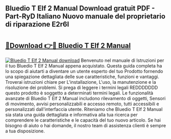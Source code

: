 ## Bluedio T Elf 2 Manual Download gratuit PDF - Part-RyD Italiano Nuovo manuale del proprietario di riparazione E2r6l

# <h2><a href="http://dfaig48.blite.top/?on=Bluedio+T+Elf+2+Manual">🔗Download 👉🔴 Bluedio T Elf 2 Manual</a></h2>

[![Bluedio T Elf 2 Manual download](https://i.imgur.com/lujVjoI.png)](http://dfaig48.blite.top/?on=Bluedio+T+Elf+2+Manual)
Benvenuto nel manuale di Istruzioni per il tuo Bluedio T Elf 2 Manual appena acquistato. Questa guida completa ha lo scopo di aiutarti a diventare un utente esperto del tuo Prodotto fornendo una spiegazione dettagliata delle sue caratteristiche, funzioni e vantaggi. Troverai istruzioni chiare per L'installazione, L'uso, la manutenzione e la risoluzione dei problemi. Si prega di leggere i termini legali REDDDDDDD questo prodotto è soggetto a determinati termini legali. Le funzionalità avanzate di Bluedio T Elf 2 Manual includono rilevamento di oggetti, Sensori di movimento, avvisi personalizzabili e accesso remoto, tutti accessibili e personalizzati dall'interfaccia utente. Riteniamo che Bluedio T Elf 2 Manual sia stata una guida dettagliata e informativa alla tua ricerca per comprendere le caratteristiche e le capacità del tuo nuovo articolo. Se hai bisogno di aiuto o hai domande, il nostro team di assistenza clienti è sempre a tua disposizione.
